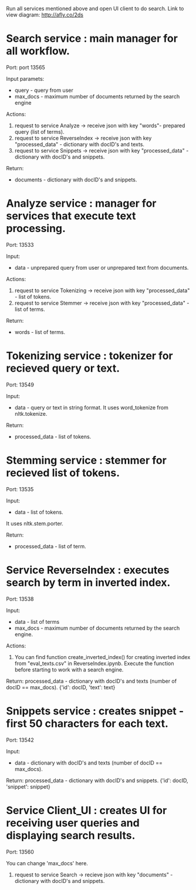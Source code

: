 Run all services mentioned above and open UI client to do search. 
Link to view diagram: http://afly.co/2ds

# Search service : main manager for all workflow.
Port: port 13565

Input paramets: 
- query - query from user
- max_docs - maximum number of documents returned by the search engine  

Actions:
1. request to service Analyze -> receive json with key "words"- prepared query (list of terms).
2. request to service ReverseIndex -> receive json with key "processed_data" - dictionary with docID's and texts.
3. request to service Snippets -> receive json with key "processed_data" - dictionary with docID's and snippets.  

Return: 
- documents - dictionary with docID's and snippets.

# Analyze service : manager for services that execute text processing. 
Port: 13533

Input:
- data - unprepared query from user or unprepared text from documents.

Actions:  
  1. request to service Tokenizing -> receive json with key "processed_data" - list of tokens.
  2. request to service Stemmer -> receive json with key "processed_data" - list of terms.

Return:
- words - list of terms.

# Tokenizing service : tokenizer for recieved query or text.
Port: 13549

Input: 
- data - query or text in string format. 
It uses word_tokenize from nltk.tokenize.

Return:
- processed_data - list of tokens.

# Stemming service : stemmer for recieved list of tokens.
Port: 13535

Input: 
- data - list of tokens. 

It uses nltk.stem.porter.

Return:
- processed_data - list of term.

# Service ReverseIndex : executes search by term in inverted index.
Port: 13538

Input: 
 - data - list of terms
 - max_docs - maximum number of documents returned by the search engine. 

Actions:  
  1. You can find function create_inverted_index() for creating inverted index from "eval_texts.csv" in ReverseIndex.ipynb. 
  Execute the function before starting to work with a search engine.

Return: processed_data - dictionary with docID's and texts (number of docID == max_docs). {'id': docID, 'text': text}

# Snippets service : creates snippet - first 50 characters for each text.
Port: 13542

Input: 
- data - dictionary with docID's and texts (number of docID == max_docs).

Return: processed_data - dictionary with docID's and snippets. {'id': docID, 'snippet': snippet}

# Service Client_UI : creates UI for receiving user queries and displaying search results.
Port: 13560

You can change 'max_docs' here.
  1. request to service Search -> recieve json with key "documents" - dictionary with docID's and snippets.
